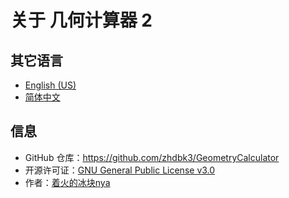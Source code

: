 # 关于 几何计算器 2

## 其它语言

* [English (US)](about.en.md)
* [简体中文](about.md)

## 信息

- GitHub 仓库：https://github.com/zhdbk3/GeometryCalculator
- 开源许可证：[GNU General Public License v3.0](https://github.com/zhdbk3/GeometryCalculator/blob/main/LICENSE)
- 作者：[着火的冰块nya](https://space.bilibili.com/551409211)
